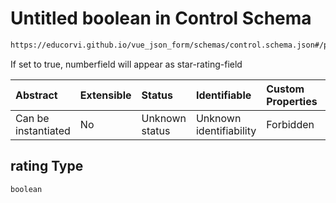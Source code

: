 # Untitled boolean in Control Schema

```txt
https://educorvi.github.io/vue_json_form/schemas/control.schema.json#/properties/options/properties/rating
```

If set to true, numberfield will appear as star-rating-field

| Abstract            | Extensible | Status         | Identifiable            | Custom Properties | Additional Properties | Access Restrictions | Defined In                                                                    |
| :------------------ | :--------- | :------------- | :---------------------- | :---------------- | :-------------------- | :------------------ | :---------------------------------------------------------------------------- |
| Can be instantiated | No         | Unknown status | Unknown identifiability | Forbidden         | Allowed               | none                | [control.schema.json*](../schemas/control.schema.json "open original schema") |

## rating Type

`boolean`
